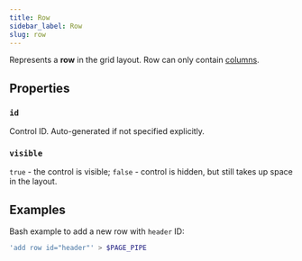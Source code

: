 ```yaml
---
title: Row
sidebar_label: Row
slug: row
---
```


Represents a **row** in the grid layout. Row can only contain [columns](/docs/controls/col).

## Properties

### `id`

Control ID. Auto-generated if not specified explicitly.

### `visible`

`true` - the control is visible; `false` - control is hidden, but still takes up space in the layout.

## Examples

Bash example to add a new row with `header` ID:

```bash
'add row id="header"' > $PAGE_PIPE
```